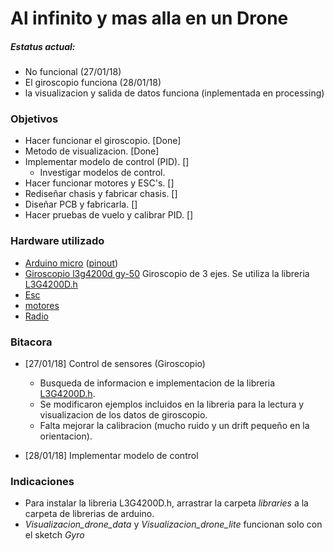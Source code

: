 # Al infinito y mas alla en un Drone
##### Estatus actual:
 * No funcional (27/01/18)
 * El giroscopio funciona (28/01/18)
 * la visualizacion y salida de datos funciona (inplementada en processing)


### Objetivos

* Hacer funcionar el giroscopio. [Done]
* Metodo de visualizacion. [Done]
* Implementar modelo de control (PID). []
    * Investigar modelos de control.
* Hacer funcionar motores y ESC's. []
* Rediseñar chasis y fabricar chasis. []
* Diseñar PCB y fabricarla. []
* Hacer pruebas de vuelo y calibrar PID. []

### Hardware utilizado

* [Arduino micro](https://store.arduino.cc/usa/arduino-micro) ([pinout](Images/arduino_micro_pinout.png))
* [Giroscopio l3g4200d gy-50](https://www.gearbest.com/development-boards/pp_58062.html)
Giroscopio de 3 ejes. Se utiliza la libreria [L3G4200D.h](https://github.com/jarzebski/Arduino-L3G4200D)
* [Esc]()
* [motores]()
* [Radio]()

### Bitacora

* [27/01/18] Control de sensores (Giroscopio)

    * Busqueda de informacion e implementacion de la libreria [L3G4200D.h](https://github.com/jarzebski/Arduino-L3G4200D).
    * Se modificaron ejemplos incluidos en la libreria para la lectura y visualizacion de los datos de giroscopio.
    * Falta mejorar la calibracion (mucho ruido y un drift pequeño en la orientacion).
    
* [28/01/18] Implementar modelo de control

### Indicaciones

* Para instalar la libreria L3G4200D.h, arrastrar la carpeta *libraries* a la carpeta de librerias de arduino.
* *Visualizacion_drone_data* y *Visualizacion_drone_lite* funcionan solo con el sketch *Gyro*